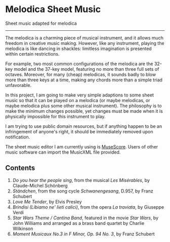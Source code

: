 # Melodica Sheet Music

Sheet music adapted for melodica

---

The melodica is a charming piece of musical instrument, and it allows much freedom in creative music making. However, like any instrument, playing the melodica is like dancing in shackles: limitless imagination is presented within certain restrictions.

For example, two most common configurations of the melodica are the 32-key model and the 37-key model, featuring no more than three full sets of octaves. Moreover, for many (cheap) melodicas, it sounds badly to blow more than three keys at a time, making any chords more than a simple triad unfavorable.

In this project, I am going to make very simple adaptions to some sheet music so that it can be played on a melodica (or maybe melodicas, or maybe melodica plus some other musical instrument). The philosophy is to make the minimum changes possible, yet changes must be made when it is physically impossible for this instrument to play.

I am trying to use public domain resources, but if anything happen to be an infringement of anyone's right, it should be immediately removed upon notification.

The sheet music editor I am currently using is [MuseScore](https://www.musescore.com/). Users of other music software can import the MusicXML file provided.

## Contents

1. *Do you hear the people sing*, from the musical *Les Misérables*, by Claude-Michel Schönberg
1. *Ständchen*, from the song cycle *Schwanengesang*, D.957, by Franz Schubert
1. *Love Me Tender*, by Elvis Presley
1. *Brindisi (Libiamo ne' lieti calici)*, from the opera *La traviata*, by Giuseppe Verdi
1. *Star Wars Theme / Cantina Band*, featured in the movie *Star Wars*, by John Williams and arranged as a brass band quartet by Charlie Wilkinson
1. *Moment Musicaux No.3 in F Minor, Op. 94 No. 3*, by Franz Schubert